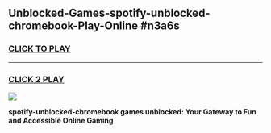 
## Unblocked-Games-spotify-unblocked-chromebook-Play-Online #n3a6s
<h3>
<a href="https://news.freeplayer.one?title=spotify-unblocked-chromebook&ref=3">CLICK TO PLAY</a></h3>
<hr>

<h3>
<a href="https://news.freeplayer.one?title=spotify-unblocked-chromebook&ref=3">CLICK 2 PLAY</a>
  
</h3>

<a href="https://news.freeplayer.one?title=spotify-unblocked-chromebook&ref=3"><img src="https://clearcache.store/games.png"></a>


**spotify-unblocked-chromebook games unblocked: Your Gateway to Fun and Accessible Online Gaming**
